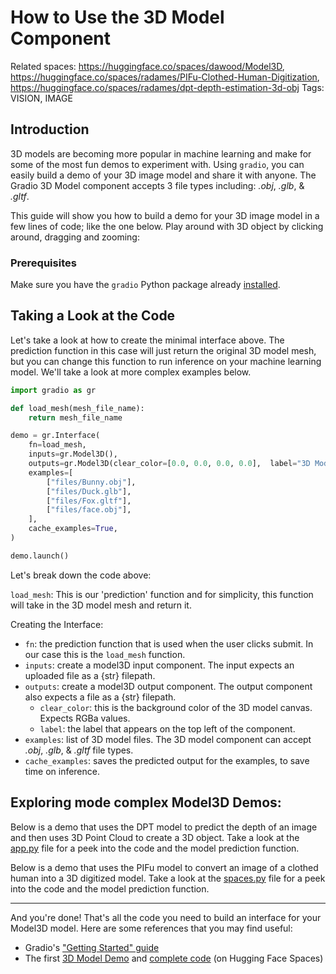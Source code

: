# How to Use the 3D Model Component

Related spaces: https://huggingface.co/spaces/dawood/Model3D, https://huggingface.co/spaces/radames/PIFu-Clothed-Human-Digitization, https://huggingface.co/spaces/radames/dpt-depth-estimation-3d-obj
Tags: VISION, IMAGE

## Introduction

3D models are becoming more popular in machine learning and make for some of the most fun demos to experiment with. Using `gradio`, you can easily build a demo of your 3D image model and share it with anyone. The Gradio 3D Model component accepts 3 file types including: _.obj_, _.glb_, & _.gltf_.

This guide will show you how to build a demo for your 3D image model in a few lines of code; like the one below. Play around with 3D object by clicking around, dragging and zooming:

<gradio-app space="dawood/Model3D"> </gradio-app>

### Prerequisites

Make sure you have the `gradio` Python package already [installed](https://gradio.app/guides/quickstart).

## Taking a Look at the Code

Let's take a look at how to create the minimal interface above. The prediction function in this case will just return the original 3D model mesh, but you can change this function to run inference on your machine learning model. We'll take a look at more complex examples below.

```python
import gradio as gr

def load_mesh(mesh_file_name):
    return mesh_file_name

demo = gr.Interface(
    fn=load_mesh,
    inputs=gr.Model3D(),
    outputs=gr.Model3D(clear_color=[0.0, 0.0, 0.0, 0.0],  label="3D Model"),
    examples=[
        ["files/Bunny.obj"],
        ["files/Duck.glb"],
        ["files/Fox.gltf"],
        ["files/face.obj"],
    ],
    cache_examples=True,
)

demo.launch()
```

Let's break down the code above:

`load_mesh`: This is our 'prediction' function and for simplicity, this function will take in the 3D model mesh and return it.

Creating the Interface:

- `fn`: the prediction function that is used when the user clicks submit. In our case this is the `load_mesh` function.
- `inputs`: create a model3D input component. The input expects an uploaded file as a {str} filepath.
- `outputs`: create a model3D output component. The output component also expects a file as a {str} filepath.
  - `clear_color`: this is the background color of the 3D model canvas. Expects RGBa values.
  - `label`: the label that appears on the top left of the component.
- `examples`: list of 3D model files. The 3D model component can accept _.obj_, _.glb_, & _.gltf_ file types.
- `cache_examples`: saves the predicted output for the examples, to save time on inference.

## Exploring mode complex Model3D Demos:

Below is a demo that uses the DPT model to predict the depth of an image and then uses 3D Point Cloud to create a 3D object. Take a look at the [app.py](https://huggingface.co/spaces/radames/dpt-depth-estimation-3d-obj/blob/main/app.py) file for a peek into the code and the model prediction function.
<gradio-app space="radames/dpt-depth-estimation-3d-obj"> </gradio-app>

Below is a demo that uses the PIFu model to convert an image of a clothed human into a 3D digitized model. Take a look at the [spaces.py](https://huggingface.co/spaces/radames/PIFu-Clothed-Human-Digitization/blob/main/PIFu/spaces.py) file for a peek into the code and the model prediction function.

<gradio-app space="radames/PIFu-Clothed-Human-Digitization"> </gradio-app>

---

And you're done! That's all the code you need to build an interface for your Model3D model. Here are some references that you may find useful:

- Gradio's ["Getting Started" guide](https://gradio.app/getting_started/)
- The first [3D Model Demo](https://huggingface.co/spaces/dawood/Model3D) and [complete code](https://huggingface.co/spaces/dawood/Model3D/tree/main) (on Hugging Face Spaces)
